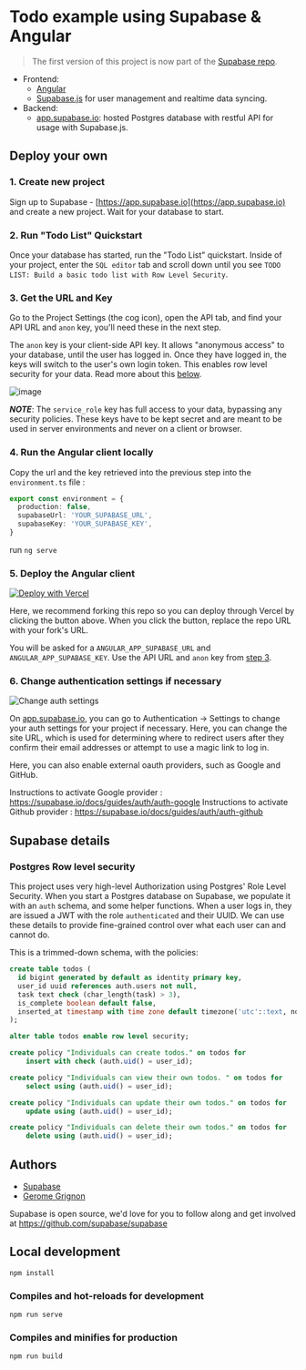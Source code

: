 # Todo example using Supabase & Angular

> The first version of this project is now part of the [Supabase repo](https://github.com/supabase/supabase/tree/master/examples/angular-todo-list).

- Frontend:
  - [Angular](https://angular.io)
  - [Supabase.js](https://supabase.io/docs/library/getting-started) for user management and realtime data syncing.
- Backend:
  - [app.supabase.io](https://app.supabase.io/): hosted Postgres database with restful API for usage with Supabase.js.

## Deploy your own

### 1. Create new project

Sign up to Supabase - [https://app.supabase.io](https://app.supabase.io) and create a new project. Wait for your database to start.

### 2. Run "Todo List" Quickstart

Once your database has started, run the "Todo List" quickstart. Inside of your project, enter the `SQL editor` tab and scroll down until you see `TODO LIST: Build a basic todo list with Row Level Security`.

### 3. Get the URL and Key

Go to the Project Settings (the cog icon), open the API tab, and find your API URL and `anon` key, you'll need these in the next step.

The `anon` key is your client-side API key. It allows "anonymous access" to your database, until the user has logged in. Once they have logged in, the keys will switch to the user's own login token. This enables row level security for your data. Read more about this [below](#postgres-row-level-security).

![image](https://user-images.githubusercontent.com/10214025/88916245-528c2680-d298-11ea-8a71-708f93e1ce4f.png)

**_NOTE_**: The `service_role` key has full access to your data, bypassing any security policies. These keys have to be kept secret and are meant to be used in server environments and never on a client or browser.

### 4. Run the Angular client locally

Copy the url and the key retrieved into the previous step into the `environment.ts` file :

```ts
export const environment = {
  production: false,
  supabaseUrl: 'YOUR_SUPABASE_URL',
  supabaseKey: 'YOUR_SUPABASE_KEY',
}
```

run `ng serve`

### 5. Deploy the Angular client

[![Deploy with Vercel](https://vercel.com/button)](https://vercel.com/new/git/external?repository-url=https://github.com/angular-supa/supabase-angular-todo-list/tree/main&env=ANGULAR_APP_SUPABASE_URL,ANGULAR_APP_SUPABASE_KEY&envDescription=Find%20the%20Supabase%20URL%20and%20key%20in%20the%20your%20auto-generated%20docs%20at%20app.supabase.io&project-name=supabase-todo-list&repo-name=supabase-todo-list)

Here, we recommend forking this repo so you can deploy through Vercel by clicking the button above. When you click the button, replace the repo URL with your fork's URL.

You will be asked for a `ANGULAR_APP_SUPABASE_URL` and `ANGULAR_APP_SUPABASE_KEY`. Use the API URL and `anon` key from [step 3](#3.-get-the-url-and-key).

### 6. Change authentication settings if necessary

![Change auth settings](https://user-images.githubusercontent.com/1811651/101840012-39be3800-3af8-11eb-8c32-73f2fae6299e.png)

On [app.supabase.io](https://app.supabase.io), you can go to Authentication -> Settings to change your auth settings for your project if necessary. Here, you can change the site URL, which is used for determining where to redirect users after they confirm their email addresses or attempt to use a magic link to log in.

Here, you can also enable external oauth providers, such as Google and GitHub.

Instructions to activate Google provider : https://supabase.io/docs/guides/auth/auth-google
Instructions to activate Github provider : https://supabase.io/docs/guides/auth/auth-github

## Supabase details

### Postgres Row level security

This project uses very high-level Authorization using Postgres' Role Level Security.
When you start a Postgres database on Supabase, we populate it with an `auth` schema, and some helper functions.
When a user logs in, they are issued a JWT with the role `authenticated` and their UUID.
We can use these details to provide fine-grained control over what each user can and cannot do.

This is a trimmed-down schema, with the policies:

```sql
create table todos (
  id bigint generated by default as identity primary key,
  user_id uuid references auth.users not null,
  task text check (char_length(task) > 3),
  is_complete boolean default false,
  inserted_at timestamp with time zone default timezone('utc'::text, now()) not null
);

alter table todos enable row level security;

create policy "Individuals can create todos." on todos for
    insert with check (auth.uid() = user_id);

create policy "Individuals can view their own todos. " on todos for
    select using (auth.uid() = user_id);

create policy "Individuals can update their own todos." on todos for
    update using (auth.uid() = user_id);

create policy "Individuals can delete their own todos." on todos for
    delete using (auth.uid() = user_id);
```

## Authors

- [Supabase](https://supabase.io)
- [Gerome Grignon](https://github.com/geromegrignon)

Supabase is open source, we'd love for you to follow along and get involved at https://github.com/supabase/supabase

## Local development

```
npm install
```

### Compiles and hot-reloads for development

```
npm run serve
```

### Compiles and minifies for production

```
npm run build
```
